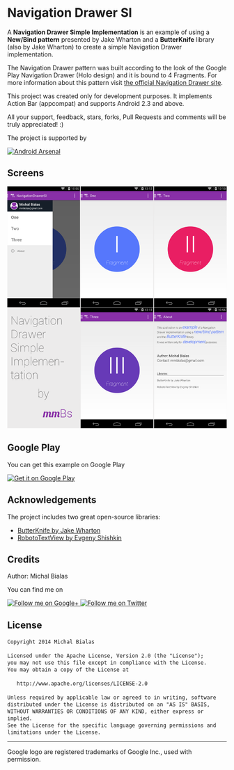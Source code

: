 Navigation Drawer SI
==================

A **Navigation Drawer Simple Implementation** is an example of using a **New/Bind pattern** presented by Jake Wharton and a **ButterKnife** library (also by Jake Wharton) to create a simple Navigation Drawer implementation.

The Navigation Drawer pattern was built according to the look of the Google Play Navigation Drawer (Holo design) and it is bound to 4 Fragments. For more information about this pattern visit [the official Navigation Drawer site](http://developer.android.com/design/patterns/navigation-drawer.html).

This project was created only for development purposes. It implements Action Bar (appcompat) and supports Android 2.3 and above.

All your support, feedback, stars, forks, Pull Requests and comments will be truly appreciated! :)

The project is supported by

[![Android Arsenal](https://img.shields.io/badge/Android%20Arsenal-NavigationDrawerSI-blue.svg?style=flat)](https://android-arsenal.com/details/3/748)

Screens
-------
![Screen](/images/screens.png)


Google Play
-------

You can get this example on Google Play 

[![Get it on Google Play](http://developer.android.com/images/brand/en_generic_rgb_wo_60.png)](https://play.google.com/store/apps/details?id=mmbialas.pl.navigationdrawersi)

Acknowledgements
-------

The project includes two great open-source libraries:

* [ButterKnife by Jake Wharton](http://jakewharton.github.io/butterknife/)
* [RobotoTextView by Evgeny Shishkin](https://github.com/johnkil/Android-RobotoTextView)


Credits
-------
Author: Michal Bialas

You can find me on

<a href="https://plus.google.com/u/0/111871061538679318016/" target="_blank">
  <img alt="Follow me on Google+"
       src="https://github.com/mmBs/NavigationDrawerSI/blob/master/images/gplus.png" />
</a>
<a href="https://twitter.com/mmbialas" target="_blank">
  <img alt="Follow me on Twitter"
       src="https://github.com/mmBs/NavigationDrawerSI/blob/master/images/twitter.png" />
</a>

License
-------

    Copyright 2014 Michal Bialas

    Licensed under the Apache License, Version 2.0 (the "License");
    you may not use this file except in compliance with the License.
    You may obtain a copy of the License at

       http://www.apache.org/licenses/LICENSE-2.0

    Unless required by applicable law or agreed to in writing, software
    distributed under the License is distributed on an "AS IS" BASIS,
    WITHOUT WARRANTIES OR CONDITIONS OF ANY KIND, either express or implied.
    See the License for the specific language governing permissions and
    limitations under the License.


---


Google logo are registered trademarks of Google Inc., used with permission.

